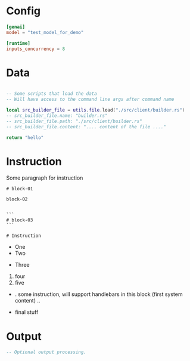 # Config

```toml
[genai]
model = "test_model_for_demo"

[runtime]
inputs_concurrency = 8
```

# Data

```lua

-- Some scripts that load the data
-- Will have access to the command line args after command name

local src_builder_file = utils.file.load("./src/client/builder.rs")
-- src_builder_file.name: "builder.rs"
-- src_builder_file.path: "./src/client/builder.rs"
-- src_builder_file.content: ".... content of the file ...."

return "hello"
```

# Instruction

Some paragraph for instruction

```some
# block-01
```

```some
block-02
```

``````

```
# block-03
```

# Instruction
```````

- One 
- Two
* Three

1. four
2. five

- . some instruction, will support handlebars in this block (first system content) ..
* final stuff

# Output

```lua
-- Optional output processing.
```
